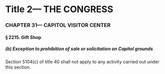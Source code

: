 
# Title 2— THE CONGRESS
### CHAPTER 31— CAPITOL VISITOR CENTER
#### § 2215. Gift Shop
##### (b) Exception to prohibition of sale or solicitation on Capitol grounds

Section 5104(c) of title 40 shall not apply to any activity carried out under this section.
